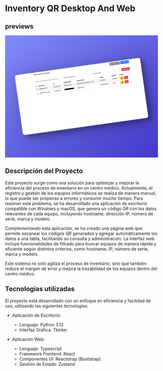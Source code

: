 # Inventory QR Desktop And Web

## previews

![inventory-manager-web-preview](./preview/inventory-manager.webp)

## Descripción del Proyecto

Este proyecto surge como una solución para optimizar y mejorar la eficiencia del proceso de inventario en un centro médico. Actualmente, el registro y gestión de los equipos informáticos se realiza de manera manual, lo que puede ser propenso a errores y consumir mucho tiempo. Para resolver este problema, se ha desarrollado una aplicación de escritorio compatible con Windows y macOS, que genera un código QR con los datos relevantes de cada equipo, incluyendo hostname, dirección IP, número de serie, marca y modelo.

Complementando esta aplicación, se ha creado una página web que permite escanear los códigos QR generados y agregar automáticamente los datos a una tabla, facilitando su consulta y administración. La interfaz web incluye funcionalidades de filtrado para buscar equipos de manera rápida y eficiente según distintos criterios, como hostname, IP, número de serie, marca y modelo.

Este sistema no solo agiliza el proceso de inventario, sino que también reduce el margen de error y mejora la trazabilidad de los equipos dentro del centro médico.

## Tecnologías utilizadas

El proyecto está desarrollado con un enfoque en eficiencia y facilidad de uso, utilizando las siguientes tecnologías:

- Aplicación de Escritorio:

  - Lenguaje: Python 3.13
  - Interfaz Gráfica: Tkinter

- Aplicación Web:
  - Lenguaje: Typescript
  - Framework Frontend: React
  - Componentes UI: Reactstrap (Bootstrap)
  - Gestión de Estado: Zustand
